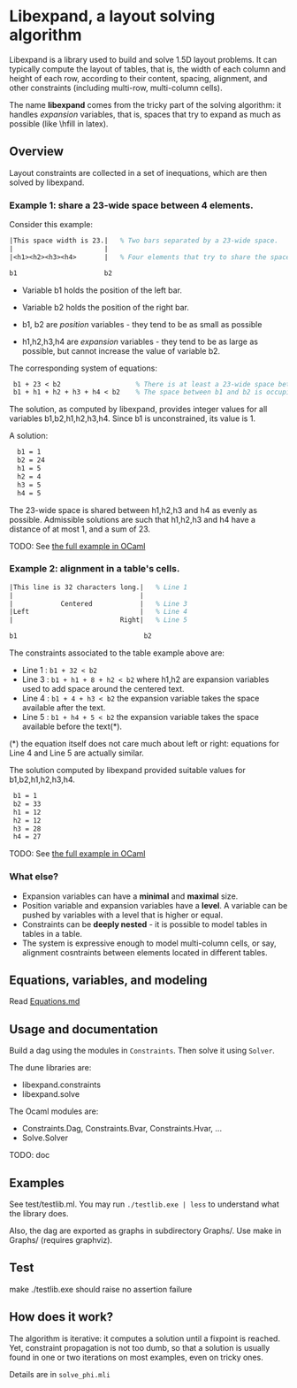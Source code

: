 # Libexpand, a layout solving algorithm

Libexpand is a library used to build and solve 1.5D layout problems.
It can typically compute the layout of tables, that is, the width of each column and height of each row,
according to their content, spacing, alignment, and other constraints (including multi-row, multi-column cells).

The name **libexpand** comes from the tricky part of the solving algorithm: it handles *expansion* variables, that is,
spaces that try to expand as much as possible (like \hfill in latex).

## Overview

Layout constraints are collected in a set of inequations, which are then solved by libexpand.

### Example 1: share a 23-wide space between 4 elements.

Consider this example:

```latex
|This space width is 23.|   % Two bars separated by a 23-wide space.
|                       |
|<h1><h2><h3><h4>       |   % Four elements that try to share the space.

b1                      b2
```

- Variable b1 holds the position of the left bar.
- Variable b2 holds the position of the right bar.

- b1, b2 are *position* variables - they tend to be as small as possible
- h1,h2,h3,h4 are *expansion* variables - they tend to be as large as possible, but cannot increase the value of variable b2.

The corresponding system of equations:

```latex
 b1 + 23 < b2                   % There is at least a 23-wide space between b1 and b2. 
 b1 + h1 + h2 + h3 + h4 < b2    % The space between b1 and b2 is occupied by h1,h2,h3,h4.
```

The solution, as computed by libexpand, provides integer values for all variables b1,b2,h1,h2,h3,h4. Since b1 is unconstrained, its value is 1.
 
A solution:
```latex
  b1 = 1
  b2 = 24
  h1 = 5
  h2 = 4
  h3 = 5
  h4 = 5
```

The 23-wide space is shared between h1,h2,h3 and h4 as evenly as possible. Admissible solutions are such that h1,h2,h3 and h4 have a distance of at most 1,
and a sum of 23.

TODO: See [the full example in OCaml](Example1.md)


### Example 2: alignment in a table's cells.

```latex
|This line is 32 characters long.|   % Line 1
|                                |
|            Centered            |   % Line 3
|Left                            |   % Line 4
|                           Right|   % Line 5

b1                                b2
```

The constraints associated to the table example above are:
- Line 1 : `b1 + 32 < b2`
- Line 3 : `b1 + h1 + 8 + h2 < b2`  where h1,h2 are expansion variables used to add space around the centered text.
- Line 4 : `b1 + 4 + h3 < b2`   the expansion variable takes the space available after the text.
- Line 5 : `b1 + h4 + 5 < b2`   the expansion variable takes the space available before the text(*).

(*) the equation itself does not care much about left or right: equations for Line 4 and Line 5 are actually similar.

The solution computed by libexpand provided suitable values for b1,b2,h1,h2,h3,h4.
 
 ```latex
  b1 = 1
  b2 = 33
  h1 = 12
  h2 = 12
  h3 = 28
  h4 = 27
```
 
 TODO: See [the full example in OCaml](Example2.md)

### What else?

- Expansion variables can have a **minimal** and **maximal** size.
- Position variable and expansion variables have a **level**. A variable can be pushed by variables with a level that is higher or equal.
- Constraints can be **deeply nested** - it is possible to model tables in tables in a table.
- The system is expressive enough to model multi-column cells, or say, alignment cosntraints between elements located in different tables.


## Equations, variables, and modeling

Read [Equations.md](Equations.md)


## Usage and documentation

Build a dag using the modules in `Constraints`. Then solve it using `Solver`.

The dune libraries are:

 - libexpand.constraints
 - libexpand.solve

The Ocaml modules are:

 - Constraints.Dag, Constraints.Bvar, Constraints.Hvar, ...
 - Solve.Solver

TODO: doc


## Examples

See test/testlib.ml.
You may run `./testlib.exe | less` to understand what the library does.

Also, the dag are exported as graphs in subdirectory Graphs/. Use make in Graphs/ (requires graphviz).





## Test

make
./testlib.exe    should raise no assertion failure


## How does it work?

The algorithm is iterative: it computes a solution until a fixpoint is reached. 
Yet, constraint propagation is not too dumb, so that a solution is usually found in one or two iterations on
most examples, even on tricky ones.

Details are in `solve_phi.mli`


